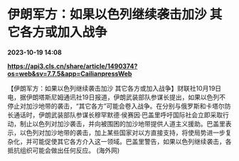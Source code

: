 # 伊朗军方：如果以色列继续袭击加沙 其它各方或加入战争

**2023-10-19 14:08**

**https://api3.cls.cn/share/article/1490374?os=web&sv=7.7.5&app=CailianpressWeb**

【伊朗军方：如果以色列继续袭击加沙 其它各方或加入战争】财联社10月19日电，据伊朗塔斯尼姆通讯社19日报道，伊朗武装部队参谋长提出，如果以色列不停止对加沙地带的袭击，“其它各方”可能会卷入战争。在分别与俄罗斯和卡塔尔防长通话时，伊朗武装部队参谋长穆罕默德·侯赛因·巴盖里呼吁国际社会立即采取行动，制止以色列对加沙袭击，并向被围困的加沙地带提供人道主义援助。巴盖里表示，以色列对加沙地带的袭击，加上某些国家对以方直接支持，将使局势进一步复杂化，并可能促使其它各方介入这一领域。巴盖里警告，如果以色列继续袭击，各抵抗组织可能会做出任何反应。 (海外网)